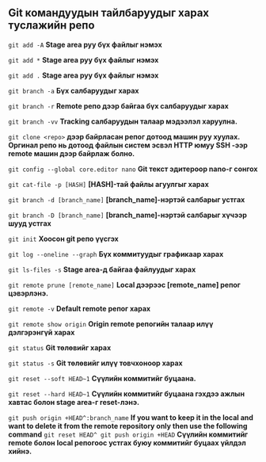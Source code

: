 Git командуудын тайлбаруудыг харах туслажийн репо
--
`git add -A` **Stage area руу бүх файлыг нэмэх**

`git add *` **Stage area руу бүх файлыг нэмэх**

`git add .` **Stage area руу бүх файлыг нэмэх**

`git branch -a` **Бүх салбаруудыг харах**

`git branch -r` **Remote репо дээр байгаа бүх салбаруудыг харах**

`git branch -vv` **Tracking салбаруудын талаар мэдээлэл харуулна.**

`git clone <repo>` **</repo> дээр байрласан репог дотоод машин руу хуулах. Оргинал репо нь дотоод файлын систем эсвэл HTTP юмуу SSH -ээр remote машин дээр байрлаж болно.**

`git config --global core.editor nano` **Git текст эдитероор nano-г сонгох**

`git cat-file -p [HASH]` **[HASH]-тай файлы агуулгыг харах**

`git branch -d [branch_name]` **[branch_name]-нэртэй салбарыг устгах**

`git branch -D [branch_name]` **[branch_name]-нэртэй салбарыг хүчээр шууд устгах**

`git init` **Хоосон git репо үүсгэх**

`git log --oneline --graph` **Бүх коммитуудыг графикаар харах**

`git ls-files -s` **Stage area-д байгаа файлуудыг харах**

`git remote prune [remote_name]` **Local дээрээс [remote_name] репог цэвэрлэнэ.**

`git remote -v` **Default remote репог харах**

`git remote show origin` **Origin remote репогийн талаар илүү дэлгэрэнгүй харах**

`git status` **Git төлөвийг харах**

`git status -s` **Git төлөвийг илүү товчхоноор харах**

`git reset --soft HEAD~1` **Сүүлийн коммитийг буцаана.**

`git reset --hard HEAD~1` **Сүүлийн коммитийг буцаана гэхдээ ажлын хавтас болон stage area-г reset-лэнэ.**

`git push origin +HEAD^:branch_name` **If you want to keep it in the local and want to delete it from the remote repository only then use the following command**
`git reset HEAD^ git push origin +HEAD` **Сүүлийн коммитийг remote болон local репогоос устгах буюу коммитийг буцаах үйлдэл хийнэ.**







